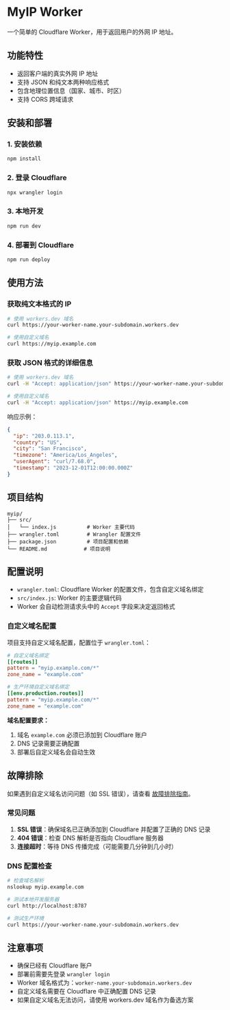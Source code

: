 # MyIP Worker

一个简单的 Cloudflare Worker，用于返回用户的外网 IP 地址。

## 功能特性

- 返回客户端的真实外网 IP 地址
- 支持 JSON 和纯文本两种响应格式
- 包含地理位置信息（国家、城市、时区）
- 支持 CORS 跨域请求

## 安装和部署

### 1. 安装依赖

```bash
npm install
```

### 2. 登录 Cloudflare

```bash
npx wrangler login
```

### 3. 本地开发

```bash
npm run dev
```

### 4. 部署到 Cloudflare

```bash
npm run deploy
```

## 使用方法

### 获取纯文本格式的 IP

```bash
# 使用 workers.dev 域名
curl https://your-worker-name.your-subdomain.workers.dev

# 使用自定义域名
curl https://myip.example.com
```

### 获取 JSON 格式的详细信息

```bash
# 使用 workers.dev 域名
curl -H "Accept: application/json" https://your-worker-name.your-subdomain.workers.dev

# 使用自定义域名
curl -H "Accept: application/json" https://myip.example.com
```

响应示例：

```json
{
  "ip": "203.0.113.1",
  "country": "US",
  "city": "San Francisco",
  "timezone": "America/Los_Angeles",
  "userAgent": "curl/7.68.0",
  "timestamp": "2023-12-01T12:00:00.000Z"
}
```

## 项目结构

```
myip/
├── src/
│   └── index.js          # Worker 主要代码
├── wrangler.toml         # Wrangler 配置文件
├── package.json          # 项目配置和依赖
└── README.md            # 项目说明
```

## 配置说明

- `wrangler.toml`: Cloudflare Worker 的配置文件，包含自定义域名绑定
- `src/index.js`: Worker 的主要逻辑代码
- Worker 会自动检测请求头中的 `Accept` 字段来决定返回格式

### 自定义域名配置

项目支持自定义域名配置，配置位于 `wrangler.toml`：

```toml
# 自定义域名绑定
[[routes]]
pattern = "myip.example.com/*"
zone_name = "example.com"

# 生产环境自定义域名绑定
[[env.production.routes]]
pattern = "myip.example.com/*"
zone_name = "example.com"
```

**域名配置要求：**
1. 域名 `example.com` 必须已添加到 Cloudflare 账户
2. DNS 记录需要正确配置
3. 部署后自定义域名会自动生效

## 故障排除

如果遇到自定义域名访问问题（如 SSL 错误），请查看 [故障排除指南](TROUBLESHOOTING.md)。

### 常见问题

1. **SSL 错误**：确保域名已正确添加到 Cloudflare 并配置了正确的 DNS 记录
2. **404 错误**：检查 DNS 解析是否指向 Cloudflare 服务器
3. **连接超时**：等待 DNS 传播完成（可能需要几分钟到几小时）

### DNS 配置检查

```bash
# 检查域名解析
nslookup myip.example.com

# 测试本地开发服务器
curl http://localhost:8787

# 测试生产环境
curl https://your-worker-name.your-subdomain.workers.dev
```

## 注意事项

- 确保已经有 Cloudflare 账户
- 部署前需要先登录 `wrangler login`
- Worker 域名格式为：`worker-name.your-subdomain.workers.dev`
- 自定义域名需要在 Cloudflare 中正确配置 DNS 记录
- 如果自定义域名无法访问，请使用 workers.dev 域名作为备选方案